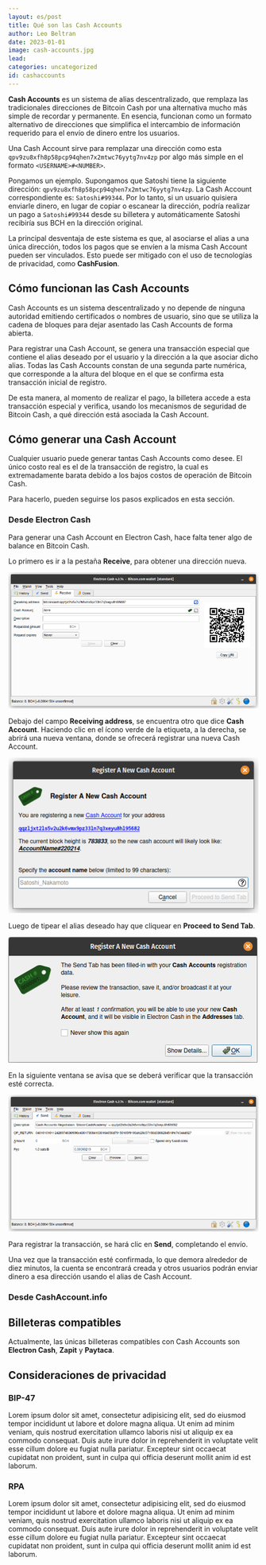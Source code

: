 ```yaml
---
layout: es/post
title: Qué son las Cash Accounts
author: Leo Beltran
date: 2023-01-01
image: cash-accounts.jpg
lead:
categories: uncategorized
id: cashaccounts
---
```


**Cash Accounts** es un sistema de alias descentralizado, que remplaza las tradicionales direcciones de Bitcoin Cash por una alternativa mucho más simple de recordar y permanente. En esencia, funcionan como un formato alternativo de direcciones que simplifica el intercambio de información requerido para el envío de dinero entre los usuarios.

Una Cash Account sirve para remplazar una dirección como esta `qpv9zu8xfh8p58pcp94qhen7x2mtwc76yytg7nv4zp` por algo más simple en el formato `<USERNAME>#<NUMBER>`.

Pongamos un ejemplo. Supongamos que Satoshi tiene la siguiente dirección: `qpv9zu8xfh8p58pcp94qhen7x2mtwc76yytg7nv4zp`. La Cash Account correspondiente es: `Satoshi#99344`. Por lo tanto, si un usuario quisiera enviarle dinero, en lugar de copiar o escanear la dirección, podría realizar un pago a `Satoshi#99344` desde su billetera y automáticamente Satoshi recibiría sus BCH en la dirección original.

La principal desventaja de este sistema es que, al asociarse el alias a una única dirección, todos los pagos que se envíen a la misma Cash Account pueden ser vinculados. Esto puede ser mitigado con el uso de tecnologías de privacidad, como **CashFusion**.

## Cómo funcionan las Cash Accounts

Cash Accounts es un sistema descentralizado y no depende de ninguna autoridad emitiendo certificados o nombres de usuario, sino que se utiliza la cadena de bloques para dejar asentado las Cash Accounts de forma abierta.

Para registrar una Cash Account, se genera una transacción especial que contiene el alias deseado por el usuario y la dirección a la que asociar dicho alias. Todas las Cash Accounts constan de una segunda parte numérica, que corresponde a la altura del bloque en el que se confirma esta transacción inicial de registro.

De esta manera, al momento de realizar el pago, la billetera accede a esta transacción especial y verifica, usando los mecanismos de seguridad de Bitcoin Cash, a qué dirección está asociada la Cash Account.

## Cómo generar una Cash Account

Cualquier usuario puede generar tantas Cash Accounts como desee. El único costo real es el de la transacción de registro, la cual es extremadamente barata debido a los bajos costos de operación de Bitcoin Cash.

Para hacerlo, pueden seguirse los pasos explicados en esta sección.

### Desde Electron Cash

Para generar una Cash Account en Electron Cash, hace falta tener algo de balance en Bitcoin Cash.

Lo primero es ir a la pestaña **Receive**, para obtener una dirección nueva.

<div>
  <img src="/assets/images/cash-account-1.png" class="img-fluid rounded mx-auto my-4 border d-block">
</div>

Debajo del campo **Receiving address**, se encuentra otro que dice **Cash Account**. Haciendo clic en el ícono verde de la etiqueta, a la derecha, se abrirá una nueva ventana, donde se ofrecerá registrar una nueva Cash Account.

<div>
  <img src="/assets/images/cash-account-2.png" class="img-fluid rounded mx-auto my-4 border d-block">
</div>

Luego de tipear el alias deseado hay que cliquear en **Proceed to Send Tab**.

<div>
  <img src="/assets/images/cash-account-3.png" class="img-fluid rounded mx-auto my-4 border d-block">
</div>

En la siguiente ventana se avisa que se deberá verificar que la transacción esté correcta.

<div>
  <img src="/assets/images/cash-account-4.png" class="img-fluid rounded mx-auto my-4 border d-block">
</div>

Para registrar la transacción, se hará clic en **Send**, completando el envío.

Una vez que la transacción esté confirmada, lo que demora alrededor de diez minutos, la cuenta se encontrará creada y otros usuarios podrán enviar dinero a esa dirección usando el alias de Cash Account.

### Desde CashAccount.info

## Billeteras compatibles

Actualmente, las únicas billeteras compatibles con Cash Accounts son **Electron Cash**, **Zapit** y **Paytaca**.

## Consideraciones de privacidad

### BIP-47

Lorem ipsum dolor sit amet, consectetur adipisicing elit, sed do eiusmod tempor incididunt ut labore et dolore magna aliqua. Ut enim ad minim veniam, quis nostrud exercitation ullamco laboris nisi ut aliquip ex ea commodo consequat. Duis aute irure dolor in reprehenderit in voluptate velit esse cillum dolore eu fugiat nulla pariatur. Excepteur sint occaecat cupidatat non proident, sunt in culpa qui officia deserunt mollit anim id est laborum.

### RPA

Lorem ipsum dolor sit amet, consectetur adipisicing elit, sed do eiusmod tempor incididunt ut labore et dolore magna aliqua. Ut enim ad minim veniam, quis nostrud exercitation ullamco laboris nisi ut aliquip ex ea commodo consequat. Duis aute irure dolor in reprehenderit in voluptate velit esse cillum dolore eu fugiat nulla pariatur. Excepteur sint occaecat cupidatat non proident, sunt in culpa qui officia deserunt mollit anim id est laborum.
